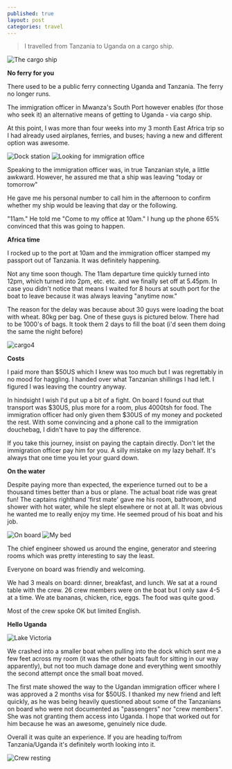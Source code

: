 ```yaml
---
published: true
layout: post
categories: travel
---
```


> I travelled from Tanzania to Uganda on a cargo ship.

![The cargo ship](https://cloud.githubusercontent.com/assets/1730420/6816789/b77aa29a-d2eb-11e4-81f8-dd65045a300f.JPG)

**No ferry for you**

There used to be a public ferry connecting Uganda and Tanzania. The ferry no longer runs.

The immigration officer in Mwanza's  South Port however enables (for those who seek it) an alternative means of getting to Uganda - via cargo ship.

At this point, I was more than four weeks into my 3 month East Africa trip so I had already used airplanes, ferries, and buses; having a new and different option was awesome.

![Dock station](https://cloud.githubusercontent.com/assets/1730420/6816790/b77bf104-d2eb-11e4-8732-cdaf3a500589.JPG)
![Looking for immigration office](https://cloud.githubusercontent.com/assets/1730420/6816791/b77e9fc6-d2eb-11e4-927e-75cb377c8e9a.JPG)

Speaking to the immigration officer was, in true Tanzanian style, a little awkward. However, he assured me that a ship was leaving "today or tomorrow"

He gave me his personal number to call him in the afternoon to confirm whether my ship would be leaving that day or the following.

"11am." He told me "Come to my office at 10am." I hung up the phone 65% convinced that this was going to happen.

**Africa time**

I rocked up to the port at 10am and the immigration officer stamped my passport out of Tanzania. It was definitely happening.

Not any time soon though. The 11am departure time quickly turned into 12pm, which turned into 2pm, etc. etc. and we finally set off at 5.45pm. In case you didn't notice that means I waited for 8 hours at south port for the boat to leave because it was always leaving "anytime now."

The reason for the delay was because about 30 guys were loading the boat with wheat. 80kg per bag. One of these guys is pictured below. There had to be 1000's of bags. It took them 2 days to fill the boat (i'd seen them doing the same the night before)

![cargo4](https://cloud.githubusercontent.com/assets/1730420/6816793/b78587aa-d2eb-11e4-9ad8-6b7ee8200994.JPG)

**Costs**

I paid more than $50US which I knew was too much but I was regrettably in no mood for haggling. I handed over what Tanzanian shillings I had left. I figured I was leaving the country anyway.

In hindsight I wish I'd put up a bit of a fight. On board I found out that transport was $30US, plus more for a room, plus 4000tsh for food. The immigration officer had only given them $30US of my money and pocketed the rest. With some convincing and a phone call to the immigration douchebag, I didn't have to pay the difference.

If you take this journey, insist on paying the captain directly. Don't let the immigration officer pay him for you. A silly mistake on my lazy behalf. It's always that one time you let your guard down.

**On the water**

Despite paying more than expected, the experience turned out to be a thousand times better than a bus or plane. The actual boat ride was great fun! The captains righthand 'first mate' gave me his room, bathroom, and shower with hot water, while he slept elsewhere or not at all. It was obvious he wanted me to really enjoy my time. He seemed proud of his boat and his job.

![On board](https://cloud.githubusercontent.com/assets/1730420/6816792/b7847afe-d2eb-11e4-81a9-a3749c368e6c.JPG)
![My bed](https://cloud.githubusercontent.com/assets/1730420/6816795/b78de9d6-d2eb-11e4-9753-a8554ed43977.JPG)

The chief engineer showed us around the engine, generator and steering rooms which was pretty interesting to say the least. 

Everyone on board was friendly and welcoming.

We had 3 meals on board: dinner, breakfast, and lunch. We sat at a round table with the crew. 26 crew members were on the boat but I only saw 4-5 at a time. We ate bananas, chicken, rice, eggs. The food was quite good.

Most of the crew spoke OK but limited English.

**Hello Uganda**

![Lake Victoria](https://cloud.githubusercontent.com/assets/1730420/6816796/b7a69b0c-d2eb-11e4-95f4-0e8585dd29a9.JPG)

We crashed into a smaller boat when pulling into the dock which sent me a few feet across my room (it was the other boats fault for sitting in our way apparently), but not too much damage done and everything went smoothly the second attempt once the small boat moved.

The first mate showed the way to the Ugandan immigration officer where I was approved a 2 months visa for $50US. I thanked my new friend and left quickly, as he was being heavily questioned about some of the Tanzanians on board who were not documented as "passengers" nor "crew members". She was not granting them access into Uganda. I hope that worked out for him because he was an awesome, genuinely nice dude.

Overall it was quite an experience. If you are heading to/from Tanzania/Uganda it's definitely worth looking into it.

![Crew resting](https://cloud.githubusercontent.com/assets/1730420/6816797/b7a99dfc-d2eb-11e4-8254-a44dec6db5d0.jpg)
